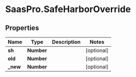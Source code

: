 # SaasPro.SafeHarborOverride

## Properties

Name | Type | Description | Notes
------------ | ------------- | ------------- | -------------
**sh** | **Number** |  | [optional] 
**old** | **Number** |  | [optional] 
**_new** | **Number** |  | [optional] 


